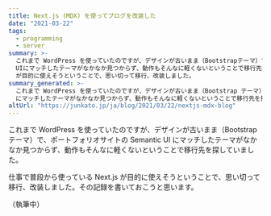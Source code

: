 ```yaml
---
title: Next.js (MDX) を使ってブログを改装した
date: "2021-03-22"
tags:
  - programming
  - server
summary: >-
  これまで WordPress を使っていたのですが、デザインが古いまま（Bootstrapテーマ）で、ポートフォリオサイトのSemantic
  UIにマッチしたテーマがなかなか見つからず、動作もそんなに軽くないということで移行先を探していました。仕事で普段から使っている Next.js
  が目的に使えそうということで、思い切って移行、改装しました。
summary_generated: >-
  これまで WordPress を使っていたのですが、デザインが古いまま（Bootstrap テーマ）で、ポートフォリオサイトの Semantic UI
  にマッチしたテーマがなかなか見つからず、動作もそんなに軽くないということで移行先を探していました。仕事で普段から使っている...
altUrl: "https://junkato.jp/ja/blog/2021/03/22/nextjs-mdx-blog"
---
```


これまで WordPress を使っていたのですが、デザインが古いまま（Bootstrap テーマ）で、ポートフォリオサイトの Semantic UI にマッチしたテーマがなかなか見つからず、動作もそんなに軽くないということで移行先を探していました。

仕事で普段から使っている Next.js が目的に使えそうということで、思い切って移行、改装しました。その記録を書いておこうと思います。

（執筆中）
